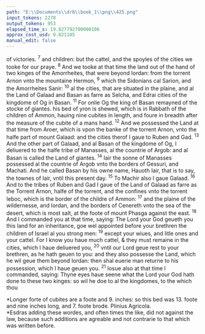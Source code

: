 ```yaml
---
path: "E:\\Documents\\drb\\book_1\\png\\425.png"
input_tokens: 2270
output_tokens: 953
elapsed_time_s: 19.827792700000106
approx_cost_usd: 0.021105
manual_edit: false
---
```

of victories.
<sup>7</sup> and children: but the cattel, and the spoyles of the cities we tooke for our praye. <sup>8</sup> And we tooke at that time the land out of the hand of two kinges of the Amorrheites, that were beyond Iordan: from the torrent Arnon vnto the mountaine Hermon, <sup>9</sup> which the Sidonians cal Sarion, and the Amorrheites Sanir: <sup>10</sup> al the cities, that are situated in the plaine, and al the Land of Galaad and Basan as farre as Selcha, and Edrai cities of the kingdome of Og in Basan. <sup>11</sup> For onlie Og the king of Basan remayned of the stocke of giantes. his bed of yron is shewed, which is in Rabbath of the children of Ammon, hauing nine cubites in length, and foure in breadth after the measure of the cubite of a mans hand. <sup>12</sup> And we possessed the Land at that time from Aroer, which is vpon the banke of the torrent Arnon, vnto the halfe part of mount Galaad: and the cities therof I gaue to Ruben and Gad. <sup>13</sup> And the other part of Galaad, and al Basan of the kingdome of Og, I deliuered to the halfe tribe of Manasses, al the countrie of Argob: and al Basan is called the Land of giantes. <sup>14</sup> Iair the sonne of Manasses possessed al the countrie of Argob vnto the borders of Gessuri, and Machati. And he called Basan by his owne name, Hauoth Iair, that is to say, the townes of Iair, vntil this present day. <sup>15</sup> To Machir also I gaue Galaad. <sup>16</sup> And to the tribes of Ruben and Gad I gaue of the Land of Galaad as farre as the Torrent Arnon, halfe of the torrent, and the confines vnto the torrent Ieboc, which is the border of the childre of Ammon: <sup>17</sup> and the plaine of the wildernesse, and Iordan, and the borders of Cenereth vnto the sea of the desert, which is most salt, at the foote of mount Phasga against the east. <sup>18</sup> And I commanded you at that time, saying: The Lord your God geueth you this land for an inheritance, goe wel appointed before your brethren the children of Israel al you strong men: <sup>19</sup> except your wiues, and litle ones and your cattel. For I know you haue much cattel, & they must remaine in the cities, which I haue deliuered you, <sup>20</sup> vntil our Lord geue rest to your brethren, as he hath geuen to you: and they also possesse the Land, which he wil geue them beyond Iordan: then shal euerie man returne to his possession, which I haue geuen you. <sup>21</sup> Iosue also at that time I commanded, saying: Thyne eyes haue seene what the Lord your God hath done to these two kinges: so wil he doe to al the kingdomes, to the which thou

<aside>*Longer forte of cubites are a foote and 9. inches: so this bed was 13. foote and nine inches long, and 7. foote brode. Plinius Agricola.</aside>

<aside>*Esdras adding these wordes, and often times the like, did not against the law, because such additions are agreable and not contrarie to that which was written before.</aside>

[^1]: A cubite of a mans hand.
